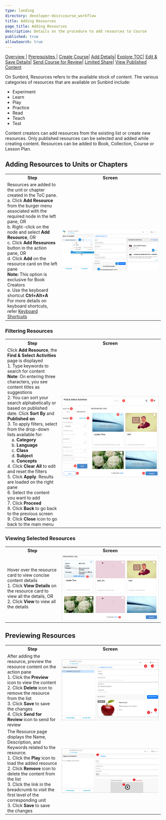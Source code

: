 ```yaml
---
type: landing
directory: developer-docs\course_workflow
title: Adding Resources
page_title: Adding Resources
description: Details on the procedure to add resources to Course
published: true
allowSearch: true
---
```


<a href="pages/developer-docs/course_workflow/course_creation_overview"> Overview </a>| <a href="pages/developer-docs/course_workflow/prerequisite"> Prerequisites </a>| <a href="pages/developer-docs/course_workflow/start_creating"> Create Course</a>| <a href="pages/developer-docs/course_workflow/adding_metadata"> Add Details</a>| <a href="pages/developer-docs/course_workflow/exploring_toc"> Explore TOC</a>| <a href="pages/developer-docs/course_workflow/save_edit"> Edit & Save Details</a>| <a href="pages/developer-docs/course_workflow/send_for_review"> Send Course for Review</a>| <a href="pages/developer-docs/course_workflow/limited_share"> Limited Share</a>| <a href="pages/developer-docs/course_workflow/view_publish_content"> View Published Content</a>

On Sunbird, Resources refers to the available stock of content. The various categories of resources that are available on Sunbird include:

- Experiment
- Learn
- Play
- Practice
- Read
- Teach
- Test 

Content creators can add resources from the existing list or create new resources. Only published resources can be selected and added while creating content. Resources can be added to Book, Collection, Course or Lesson Plan. 

## Adding Resources to Units or Chapters

 <table>
  <tr>
    <th style="width:35%;">Step</th>
    <th style="width:65%;">Screen</th>
  </tr>
  <tr>
    <td>Resources are added to the unit or chapter created in the ToC pane. 
     <br>a. Click <b>Add Resource</b> from the burger menu associated with the required node in the left pane, OR
     <br>b. Right-click on the node and select <b>Add Resource</b>, OR
     <br>c. Click <b>Add Resources</b> button in the action pane, OR
     <br>d. Click <b>Add</b> on the resource card on the left pane 
     <br><b>Note:</b> This option is exclusive for Book Creators
     <br>e. Use the keyboard shortcut <b>Ctrl+Alt+A</b> <br> For more details on keyboard shortcuts, refer <a href="features-documentation/keyboardshortcuts" target="_blank">Keyboard Shortcuts</a>
    </td>
    <td><img src="pages/features-documentation/images/add_resources.png"></td>
  </tr>
  </table>
  
### Filtering Resources
  
 <table>
  <tr>
    <th style="width:35%;">Step</th>
    <th style="width:65%;">Screen</th>
  </tr>
  <tr>
    <td>Click <b>Add Resource</b>, the <b>Find & Select Activities</b> page is displayed 
      <br>1. Type keywords to search for content
      <br><b>Note</b>: On entering three characters, you see content titles as suggestions
      <br>2. You can sort your search alphabetically or based on published date. Click <b>Sort By</b> and <b>Published on</b> 
      <br>3. To apply filters, select from the drop-down lists available for:
      <br>&emsp;a. <b>Category</b>
      <br>&emsp;b. <b>Language</b>
      <br>&emsp;c. <b>Class</b>
      <br>&emsp;d. <b>Subject</b>
      <br>&emsp;e. <b>Concepts</b>
      <br>4. Click <b>Clear All</b> to edit and reset the filters
      <br>5. Click <b>Apply</b>. Results are loaded on the right pane 
      <br>6. Select the content you want to add
      <br>7. Click <b>Proceed</b>
      <br>8. Click <b>Back</b> to go back to the previous screen
     <br>9. Click <b>Close</b> icon to go back to the main menu
     </td>
    <td><img src="pages/features-documentation/images/add_resources1.png"></td>
  </tr>
  </table>
  
### Viewing Selected Resources
 
 <table>
  <tr>
    <th style="width:35%;">Step</th>
    <th style="width:65%;">Screen</th>
  </tr>
  <tr>
    <td>Hover over the resource card to view concise content details
    <br>1. Click <b>View Details</b> on the resource card to view all the details, OR
    <br>2. Click <b>View</b> to view all the details
    </td>
    <td><img src="pages/features-documentation/images/add_resources2.png"></td>
    </tr>
  </table>
    
## Previewing Resources
   <table>
  <tr>
    <th style="width:35%;">Step</th>
    <th style="width:65%;">Screen</th>
  </tr>  
  <tr>
   <td>After adding the resource, preview the resource content on the action pane
    <br>1. Click the <b>Preview</b> icon to view the content 
    <br>2. Click <b>Delete</b> icon to remove the resource from the list 
    <br>3. Click <b>Save</b> to save the changes
    <br>4. Click <b>Send for Review</b> icon to send for review
    </td>
    <td><img src="pages/features-documentation/images/preview_resources.png"></td>
 </tr>
    <tr>
     <td>The Resource page displays the Name, Description, and Keywords related to the resource.
      <br>1. Click the <b>Play</b> icon to load the added resource
      <br>2. Click <b>Remove</b> icon to delete the content from the list 
      <br>3. Click the link in the breadcrumb to visit the first level of the corresponding unit 
      <br>3. Click <b>Save</b> to save the changes
 </td>
    <td><img src="pages/features-documentation/images/preview_page.png"></td>
    </tr>
    </table>